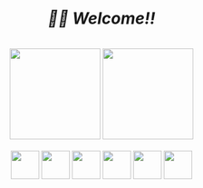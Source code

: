 <h1 align="center"><i>🤜🤛 Welcome!! </i></h1>

<br>

<div align="center">
  <img height="160vh" src="https://github-readme-stats.vercel.app/api?username=santrafael&show_icons=true&theme=outrun&include_all_commits=true&count_private=true"/>
  <img height="160vh" src="https://github-readme-stats.vercel.app/api/top-langs/?username=santrafael&layout=compact&langs_count=7&theme=outrun"/>
</div>

<br>

<div align="center">
  <img width="50px" src="https://cdn.jsdelivr.net/gh/devicons/devicon/icons/html5/html5-original.svg" /> 
  <img width="50px" src="https://cdn.jsdelivr.net/gh/devicons/devicon/icons/css3/css3-original.svg" />
  <img width="50px" src="https://cdn.jsdelivr.net/gh/devicons/devicon/icons/javascript/javascript-original.svg" />
  <img width="50px" src="https://cdn.jsdelivr.net/gh/devicons/devicon/icons/jquery/jquery-original.svg" />
  <img width="50px" src="https://cdn.jsdelivr.net/gh/devicons/devicon/icons/php/php-original.svg" />
  <img width="50px" src="https://cdn.jsdelivr.net/gh/devicons/devicon/icons/postgresql/postgresql-original.svg" />
</div>
